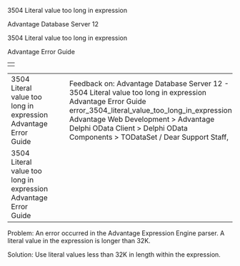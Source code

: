 3504 Literal value too long in expression




Advantage Database Server 12  

3504 Literal value too long in expression

Advantage Error Guide

|  |
| --- |
|  |

|  |  |  |  |  |
| --- | --- | --- | --- | --- |
| 3504 Literal value too long in expression  Advantage Error Guide |  |  | Feedback on: Advantage Database Server 12 - 3504 Literal value too long in expression Advantage Error Guide error\_3504\_literal\_value\_too\_long\_in\_expression Advantage Web Development > Advantage Delphi OData Client > Delphi OData Components > TODataSet / Dear Support Staff, |  |
| 3504 Literal value too long in expression  Advantage Error Guide |  |  |  |  |

Problem: An error occurred in the Advantage Expression Engine parser. A literal value in the expression is longer than 32K.

Solution: Use literal values less than 32K in length within the expression.